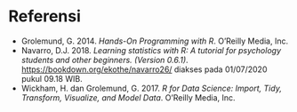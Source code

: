 # Referensi

* Grolemund, G. 2014. *Hands-On Programming with R*. O’Reilly Media, Inc.
* Navarro, D.J. 2018. *Learning statistics with R: A tutorial for psychology students and other beginners. (Version 0.6.1)*. <url>https://bookdown.org/ekothe/navarro26/</url> diakses pada 01/07/2020 pukul 09.18 WIB.
* Wickham, H. dan Grolemund, G. 2017. *R for Data Science: Import, Tidy, Transform, Visualize, and Model Data*. O’Reilly Media, Inc.
